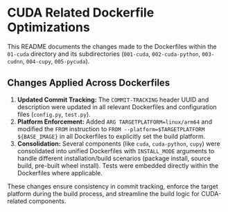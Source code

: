 <!--
# COMMIT-TRACKING: UUID-20240730-100000-B4D1
# Description: Consolidate all CUDA subcomponent documentation into a single README.
# Author: Mr K / GitHub Copilot
#
# File location diagram:
# jetc/                          <- Main project folder
# ├── README.md                  <- Project documentation
# ├── buildx/                    <- Buildx directory
# │   ├── build/                   <- Build stages directory
# │   │   └── 01-cuda/             <- CUDA directory
# │   │       └── README.md        <- THIS FILE
# └── ...                        <- Other project files
-->

# CUDA Related Dockerfile Optimizations

This README documents the changes made to the Dockerfiles within the `01-cuda` directory and its subdirectories (`001-cuda`, `002-cuda-python`, `003-cudnn`, `004-cupy`, `005-pycuda`).

## Changes Applied Across Dockerfiles

1.  **Updated Commit Tracking:** The `COMMIT-TRACKING` header UUID and description were updated in all relevant Dockerfiles and configuration files (`config.py`, `test.py`).
2.  **Platform Enforcement:** Added `ARG TARGETPLATFORM=linux/arm64` and modified the `FROM` instruction to `FROM --platform=$TARGETPLATFORM ${BASE_IMAGE}` in all Dockerfiles to explicitly set the build platform.
3.  **Consolidation:** Several components (like `cuda`, `cuda-python`, `cupy`) were consolidated into unified Dockerfiles with `INSTALL_MODE` arguments to handle different installation/build scenarios (package install, source build, pre-built wheel install). Tests were embedded directly within the Dockerfiles where applicable.

These changes ensure consistency in commit tracking, enforce the target platform during the build process, and streamline the build logic for CUDA-related components.

